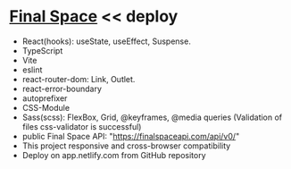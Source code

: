 # [Final Space](https://fs-list.netlify.app/) << deploy

- React(hooks): useState, useEffect, Suspense.
- TypeScript
- Vite
- eslint
- react-router-dom: Link, Outlet. 
- react-error-boundary
- autoprefixer
- CSS-Module
- Sass(scss): FlexBox, Grid, @keyframes, @media queries (Validation of files css-validator is successful)
- public Final Space API: "https://finalspaceapi.com/api/v0/"
- This project responsive and cross-browser сompatibility
- Deploy on app.netlify.com from GitHub repository
